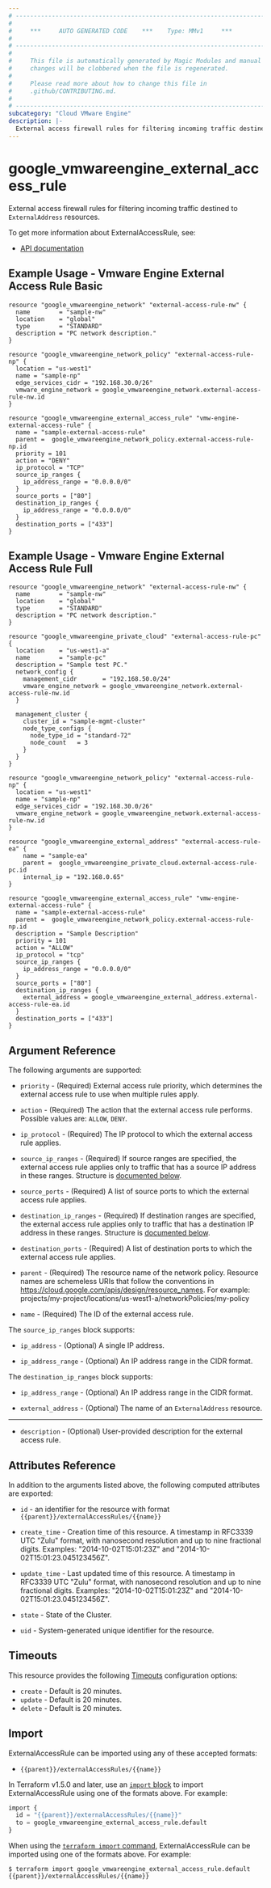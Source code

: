 ```yaml
---
# ----------------------------------------------------------------------------
#
#     ***     AUTO GENERATED CODE    ***    Type: MMv1     ***
#
# ----------------------------------------------------------------------------
#
#     This file is automatically generated by Magic Modules and manual
#     changes will be clobbered when the file is regenerated.
#
#     Please read more about how to change this file in
#     .github/CONTRIBUTING.md.
#
# ----------------------------------------------------------------------------
subcategory: "Cloud VMware Engine"
description: |-
  External access firewall rules for filtering incoming traffic destined to `ExternalAddress` resources.
---
```


# google_vmwareengine_external_access_rule

External access firewall rules for filtering incoming traffic destined to `ExternalAddress` resources.


To get more information about ExternalAccessRule, see:

* [API documentation](https://cloud.google.com/vmware-engine/docs/reference/rest/v1/projects.locations.networkPolicies.externalAccessRules)

## Example Usage - Vmware Engine External Access Rule Basic


```hcl
resource "google_vmwareengine_network" "external-access-rule-nw" {
  name        = "sample-nw"
  location    = "global"
  type        = "STANDARD"
  description = "PC network description."
}

resource "google_vmwareengine_network_policy" "external-access-rule-np" {
  location = "us-west1"
  name = "sample-np"
  edge_services_cidr = "192.168.30.0/26"
  vmware_engine_network = google_vmwareengine_network.external-access-rule-nw.id
}

resource "google_vmwareengine_external_access_rule" "vmw-engine-external-access-rule" {
  name = "sample-external-access-rule"
  parent =  google_vmwareengine_network_policy.external-access-rule-np.id
  priority = 101
  action = "DENY"
  ip_protocol = "TCP"
  source_ip_ranges {
    ip_address_range = "0.0.0.0/0"
  }
  source_ports = ["80"]
  destination_ip_ranges {
    ip_address_range = "0.0.0.0/0"
  }
  destination_ports = ["433"]
}
```
## Example Usage - Vmware Engine External Access Rule Full


```hcl
resource "google_vmwareengine_network" "external-access-rule-nw" {
  name        = "sample-nw"
  location    = "global"
  type        = "STANDARD"
  description = "PC network description."
}

resource "google_vmwareengine_private_cloud" "external-access-rule-pc" {
  location    = "us-west1-a"
  name        = "sample-pc"
  description = "Sample test PC."
  network_config {
    management_cidr       = "192.168.50.0/24"
    vmware_engine_network = google_vmwareengine_network.external-access-rule-nw.id
  }

  management_cluster {
    cluster_id = "sample-mgmt-cluster"
    node_type_configs {
      node_type_id = "standard-72"
      node_count   = 3
    }
  }
}

resource "google_vmwareengine_network_policy" "external-access-rule-np" {
  location = "us-west1"
  name = "sample-np"
  edge_services_cidr = "192.168.30.0/26"
  vmware_engine_network = google_vmwareengine_network.external-access-rule-nw.id
}

resource "google_vmwareengine_external_address" "external-access-rule-ea" {
    name = "sample-ea"
    parent =  google_vmwareengine_private_cloud.external-access-rule-pc.id
    internal_ip = "192.168.0.65"
}

resource "google_vmwareengine_external_access_rule" "vmw-engine-external-access-rule" {
  name = "sample-external-access-rule"
  parent =  google_vmwareengine_network_policy.external-access-rule-np.id
  description = "Sample Description"
  priority = 101
  action = "ALLOW"
  ip_protocol = "tcp"
  source_ip_ranges {
    ip_address_range = "0.0.0.0/0"
  }
  source_ports = ["80"]
  destination_ip_ranges {
    external_address = google_vmwareengine_external_address.external-access-rule-ea.id
  }
  destination_ports = ["433"]
}
```

## Argument Reference

The following arguments are supported:


* `priority` -
  (Required)
  External access rule priority, which determines the external access rule to use when multiple rules apply.

* `action` -
  (Required)
  The action that the external access rule performs.
  Possible values are: `ALLOW`, `DENY`.

* `ip_protocol` -
  (Required)
  The IP protocol to which the external access rule applies.

* `source_ip_ranges` -
  (Required)
  If source ranges are specified, the external access rule applies only to
  traffic that has a source IP address in these ranges.
  Structure is [documented below](#nested_source_ip_ranges).

* `source_ports` -
  (Required)
  A list of source ports to which the external access rule applies.

* `destination_ip_ranges` -
  (Required)
  If destination ranges are specified, the external access rule applies only to
  traffic that has a destination IP address in these ranges.
  Structure is [documented below](#nested_destination_ip_ranges).

* `destination_ports` -
  (Required)
  A list of destination ports to which the external access rule applies.

* `parent` -
  (Required)
  The resource name of the network policy.
  Resource names are schemeless URIs that follow the conventions in https://cloud.google.com/apis/design/resource_names.
  For example: projects/my-project/locations/us-west1-a/networkPolicies/my-policy

* `name` -
  (Required)
  The ID of the external access rule.


<a name="nested_source_ip_ranges"></a>The `source_ip_ranges` block supports:

* `ip_address` -
  (Optional)
  A single IP address.

* `ip_address_range` -
  (Optional)
  An IP address range in the CIDR format.

<a name="nested_destination_ip_ranges"></a>The `destination_ip_ranges` block supports:

* `ip_address_range` -
  (Optional)
  An IP address range in the CIDR format.

* `external_address` -
  (Optional)
  The name of an `ExternalAddress` resource.

- - -


* `description` -
  (Optional)
  User-provided description for the external access rule.



## Attributes Reference

In addition to the arguments listed above, the following computed attributes are exported:

* `id` - an identifier for the resource with format `{{parent}}/externalAccessRules/{{name}}`

* `create_time` -
  Creation time of this resource.
  A timestamp in RFC3339 UTC "Zulu" format, with nanosecond resolution and
  up to nine fractional digits. Examples: "2014-10-02T15:01:23Z" and "2014-10-02T15:01:23.045123456Z".

* `update_time` -
  Last updated time of this resource.
  A timestamp in RFC3339 UTC "Zulu" format, with nanosecond resolution and up to nine
  fractional digits. Examples: "2014-10-02T15:01:23Z" and "2014-10-02T15:01:23.045123456Z".

* `state` -
  State of the Cluster.

* `uid` -
  System-generated unique identifier for the resource.


## Timeouts

This resource provides the following
[Timeouts](https://developer.hashicorp.com/terraform/plugin/sdkv2/resources/retries-and-customizable-timeouts) configuration options:

- `create` - Default is 20 minutes.
- `update` - Default is 20 minutes.
- `delete` - Default is 20 minutes.

## Import


ExternalAccessRule can be imported using any of these accepted formats:

* `{{parent}}/externalAccessRules/{{name}}`


In Terraform v1.5.0 and later, use an [`import` block](https://developer.hashicorp.com/terraform/language/import) to import ExternalAccessRule using one of the formats above. For example:

```tf
import {
  id = "{{parent}}/externalAccessRules/{{name}}"
  to = google_vmwareengine_external_access_rule.default
}
```

When using the [`terraform import` command](https://developer.hashicorp.com/terraform/cli/commands/import), ExternalAccessRule can be imported using one of the formats above. For example:

```
$ terraform import google_vmwareengine_external_access_rule.default {{parent}}/externalAccessRules/{{name}}
```
